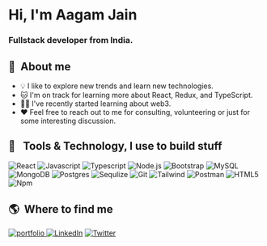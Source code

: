 # Hi, I'm Aagam Jain

### **Fullstack developer** from India.

## 👋 &nbsp;About me

- 💡 I like to explore new trends and learn new technologies.
- 🐱 I'm on track for learning more about React, Redux, and TypeScript.
- ✍🏼 I've recently started learning about web3.
- ❤️ Feel free to reach out to me for consulting, volunteering or just for some interesting discussion.

## 🔨 &nbsp; Tools & Technology, I use to build stuff

<p>
 <img alt="React" src="https://img.shields.io/badge/React-blue?style=plastic&logo=React" />
 <img alt="Javascript" src="https://img.shields.io/badge/Javascript-yellow?style=plastic&logo=Javascript">
 <img alt="Typescript" src="https://img.shields.io/badge/Typescript-white?style=plastic&logo=Typescript">
  <img alt="Node.js" src="https://img.shields.io/badge/Node.js-black?style=plastic&logo=Node.js">
 <img alt="Bootstrap" src="https://img.shields.io/badge/Bootstrap-white?style=plastic&logo=Bootstrap">
 <img alt="MySQL" src="https://img.shields.io/badge/MySQ-purple?style=plastic&logo=MySQL">
 <img alt="MongoDB" src="https://img.shields.io/badge/MongoDB-gray?style=plastic&logo=MongoDB">
 <img alt="Postgres" src="https://img.shields.io/badge/PostgreSQL-white?style=plastic&logo=PostgreSQL">
 <img alt="Sequlize" src="https://img.shields.io/badge/Sequelize-orange?style=plastic&logo=Sequelize">
 <img alt="Git" src="https://img.shields.io/badge/Git-black?style=plastic&logo=Git">
 <img alt="Tailwind" src="https://img.shields.io/badge/TailwindCSS-brown?style=plastic&logo=TailwindCSS">
<img alt="Postman" src="https://img.shields.io/badge/-Postman-FF6C37?style=plastic&logo=postman&logoColor=white" />
<img alt="HTML5" src="https://img.shields.io/badge/-HTML5-E34F26?style=plastic&logo=html5&logoColor=white" />
<img alt="Npm" src="https://img.shields.io/badge/-NPM-CB3837?style=plastic&logo=npm&logoColor=white" />
 </p>

## 🌎 &nbsp;Where to find me

<p>
<a href="https://imaagu.com/" target="_blank">
<img alt="portfolio"  src="https://img.shields.io/badge/Portfolio-purple?style=for-the-badge"/>
</a>
  <a href="https://www.linkedin.com/in/aagam98/" target="_blank"><img alt="LinkedIn" src="https://img.shields.io/badge/-Linkedin-%230077B5.svg?&style=for-the-badge&logo=linkedin&logoColor=white" /></a>
  <a href="https://twitter.com/imAagamJain" target="_blank"><img alt="Twitter" src="https://img.shields.io/badge/-Twitter-1DA1F2?style=for-the-badge&logo=Twitter&logoColor=white" /></a>
 
</p>

